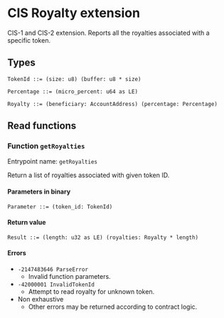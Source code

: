 # CIS Royalty extension

CIS-1 and CIS-2 extension. Reports all the royalties associated with a specific token.

## Types

```
TokenId ::= (size: u8) (buffer: u8 * size)
```

```
Percentage ::= (micro_percent: u64 as LE)
```

```
Royalty ::= (beneficiary: AccountAddress) (percentage: Percentage)
```


## Read functions

### Function `getRoyalties`

Entrypoint name: `getRoyalties`

Return a list of royalties associated with given token ID.

#### Parameters in binary

```
Parameter ::= (token_id: TokenId)
```

#### Return value

```
Result ::= (length: u32 as LE) (royalties: Royalty * length)
```

#### Errors

* `-2147483646 ParseError`
  * Invalid function parameters.
* `-42000001 InvalidTokenId`
  * Attempt to read royalty for unknown token.
* Non exhaustive
  * Other errors may be returned according to contract logic.
